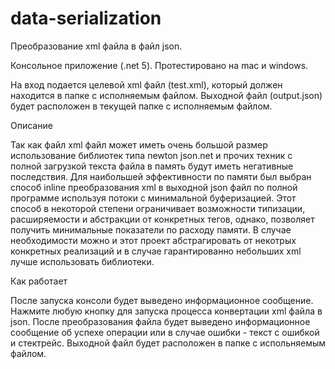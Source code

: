 # data-serialization
Преобразование xml файла в файл json.

Консольное приложение (.net 5). Протестировано на mac и windows.

На вход подается целевой xml файл (test.xml), который должен находится в папке с исполняемым файлом. 
Выходной файл (output.json) будет расположен в текущей папке с исполняемым файлом.

Описание

Так как файл xml файл может иметь очень большой размер использование библиотек типа newton json.net и прочих техник с полной загрузкой текста файла в память
будут иметь негативные последствия. 
Для наибольшей эффективности по памяти был выбран способ inline преобразования xml в выходной json файл по полной программе используя потоки с минимальной буферизацией. 
Этот способ в некоторой степени ограничивает возможности типизации, расширяемости и абстракции от конкретных тегов, однако, позволяет получить минимальные показатели по расходу памяти. В случае необходимости можно и этот проект абстрагировать от некотрых конкретных реализаций и в случае гарантированно небольших xml лучше использовать библиотеки.

Как работает

После запуска консоли будет выведено информационное сообщение. Нажмите любую кнопку для запуска процесса конвертации xml файла в json. После преобразования 
файла будет выведено информационное сообщение об успехе операции или в случае ошибки - текст с ошибкой и стектрейс. 
Выходной файл будет расположен в папке с испольняемым файлом.

